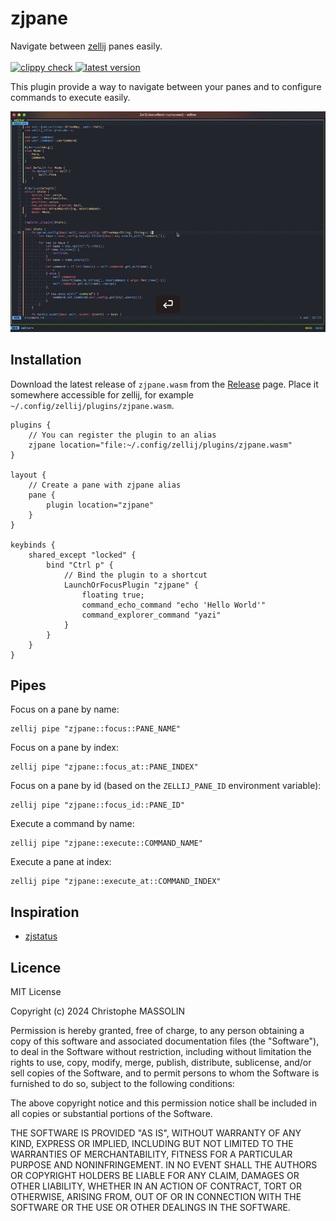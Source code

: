 # zjpane

<p>
  Navigate between <a href="https://zellij.dev/" target="__blank">zellij</a> panes easily.
  <br><br>
  <a href="https://github.com/furiouzz/zjpane/actions/workflows/lint.yml">
    <img alt="clippy check" src="https://github.com/furiouzz/zjpane/actions/workflows/lint.yml/badge.svg" />
  </a>
  <a href="https://github.com/furiouzz/zjpane/releases">
    <img alt="latest version" src="https://img.shields.io/github/v/tag/furiouzz/zjpane.svg?sort=semver" />
  </a>
</p>

This plugin provide a way to navigate between your panes and to configure commands to execute easily.

![Video of zjpane](./assets/capture.gif)

## Installation

Download the latest release of `zjpane.wasm` from the [Release](https://github.com/FuriouZz/zjpane/releases) page. 
Place it somewhere accessible for zellij, for example `~/.config/zellij/plugins/zjpane.wasm`.

```kdl
plugins {
    // You can register the plugin to an alias
    zjpane location="file:~/.config/zellij/plugins/zjpane.wasm"
}

layout {
    // Create a pane with zjpane alias
    pane {
        plugin location="zjpane"
    }
}

keybinds {
    shared_except "locked" {
        bind "Ctrl p" {
            // Bind the plugin to a shortcut
            LaunchOrFocusPlugin "zjpane" {
                floating true; 
                command_echo_command "echo 'Hello World'"
                command_explorer_command "yazi"
            }
        }
    }
}
```

## Pipes

Focus on a pane by name:

```
zellij pipe "zjpane::focus::PANE_NAME"
```

Focus on a pane by index:

```
zellij pipe "zjpane::focus_at::PANE_INDEX"
```

Focus on a pane by id (based on the `ZELLIJ_PANE_ID` environment variable):

```
zellij pipe "zjpane::focus_id::PANE_ID"
```

Execute a command by name:

```
zellij pipe "zjpane::execute::COMMAND_NAME"
```

Execute a pane at index:

```
zellij pipe "zjpane::execute_at::COMMAND_INDEX"
```

## Inspiration

* [zjstatus](https://github.com/dj95/zjstatus)

## Licence

MIT License

Copyright (c) 2024 Christophe MASSOLIN

Permission is hereby granted, free of charge, to any person obtaining a copy
of this software and associated documentation files (the "Software"), to deal
in the Software without restriction, including without limitation the rights
to use, copy, modify, merge, publish, distribute, sublicense, and/or sell
copies of the Software, and to permit persons to whom the Software is
furnished to do so, subject to the following conditions:

The above copyright notice and this permission notice shall be included in all
copies or substantial portions of the Software.

THE SOFTWARE IS PROVIDED "AS IS", WITHOUT WARRANTY OF ANY KIND, EXPRESS OR
IMPLIED, INCLUDING BUT NOT LIMITED TO THE WARRANTIES OF MERCHANTABILITY,
FITNESS FOR A PARTICULAR PURPOSE AND NONINFRINGEMENT. IN NO EVENT SHALL THE
AUTHORS OR COPYRIGHT HOLDERS BE LIABLE FOR ANY CLAIM, DAMAGES OR OTHER
LIABILITY, WHETHER IN AN ACTION OF CONTRACT, TORT OR OTHERWISE, ARISING FROM,
OUT OF OR IN CONNECTION WITH THE SOFTWARE OR THE USE OR OTHER DEALINGS IN THE
SOFTWARE.
